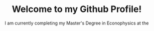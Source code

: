 <h1 align="center"> Welcome to my Github Profile!</h1>
<p align="center">
I am currently completing my Master's Degree in Econophysics at the <a href="http://econophysics.uth.gr/>University of Thessaly</a>, and am looking to enter the field of Data Science. </br>
</p>

<!---
Rriggs95/Rriggs95 is a ✨ special ✨ repository because its `README.md` (this file) appears on your GitHub profile.
You can click the Preview link to take a look at your changes.
--->
